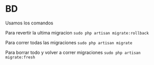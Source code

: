 # BD

Usamos los comandos

Para revertir la ultima migracion `sudo php artisan migrate:rollback `

Para correr todas las migraciones `sudo php artisan migrate `

Para borrar todo y volver a correr migraciones `sudo php artisan migrate:fresh `
